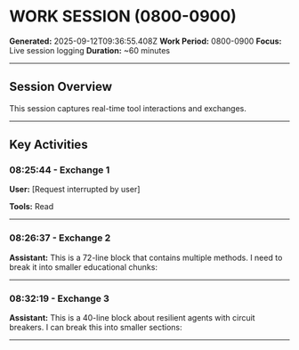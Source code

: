 # WORK SESSION (0800-0900)

**Generated:** 2025-09-12T09:36:55.408Z
**Work Period:** 0800-0900
**Focus:** Live session logging
**Duration:** ~60 minutes

---

## Session Overview

This session captures real-time tool interactions and exchanges.

---

## Key Activities

### 08:25:44 - Exchange 1

**User:** [Request interrupted by user]

**Tools:** Read

---

### 08:26:37 - Exchange 2

**Assistant:** This is a 72-line block that contains multiple methods. I need to break it into smaller educational chunks:

---

### 08:32:19 - Exchange 3

**Assistant:** This is a 40-line block about resilient agents with circuit breakers. I can break this into smaller sections:

---

